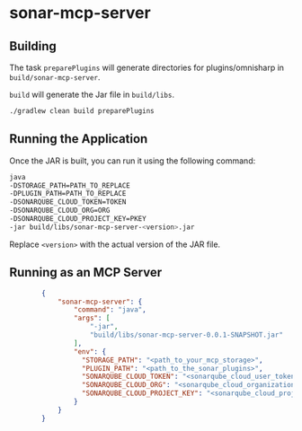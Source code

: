 # sonar-mcp-server

## Building

The task `preparePlugins` will generate directories for plugins/omnisharp in `build/sonar-mcp-server`.

`build` will generate the Jar file in `build/libs`.

```bash
./gradlew clean build preparePlugins
```

## Running the Application

Once the JAR is built, you can run it using the following command:

```bash
java                     
-DSTORAGE_PATH=PATH_TO_REPLACE
-DPLUGIN_PATH=PATH_TO_REPLACE
-DSONARQUBE_CLOUD_TOKEN=TOKEN
-DSONARQUBE_CLOUD_ORG=ORG
-DSONARQUBE_CLOUD_PROJECT_KEY=PKEY
-jar build/libs/sonar-mcp-server-<version>.jar
```

Replace `<version>` with the actual version of the JAR file.

## Running as an MCP Server

```JSON
        {
            "sonar-mcp-server": {
                "command": "java",
                "args": [
                    "-jar",
                    "build/libs/sonar-mcp-server-0.0.1-SNAPSHOT.jar"
                ],
                "env": {
                  "STORAGE_PATH": "<path_to_your_mcp_storage>",
                  "PLUGIN_PATH": "<path_to_the_sonar_plugins>",
                  "SONARQUBE_CLOUD_TOKEN": "<sonarqube_cloud_user_token>",
                  "SONARQUBE_CLOUD_ORG": "<sonarqube_cloud_organization>",
                  "SONARQUBE_CLOUD_PROJECT_KEY": "<sonarqube_cloud_project_key>"
                }
            }
        }
```
